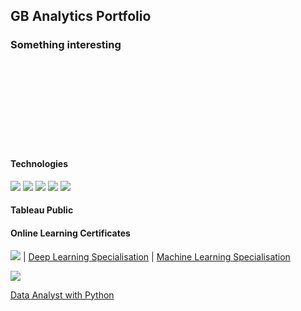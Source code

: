 ## GB Analytics Portfolio


### Something interesting

<br>
<br>
<br>
<br>
<br>
<br>
<br>
<br>

#### Technologies

<img src="https://img.shields.io/badge/Linux-FCC624?style=for-the-badge&logo=linux&logoColor=black"> <img src="https://img.shields.io/badge/Python-FFD43B?style=for-the-badge&logo=python&logoColor=blue"> <img src="https://img.shields.io/badge/PostgreSQL-316192?style=for-the-badge&logo=postgresql&logoColor=white"> <img src="https://img.shields.io/badge/Tableau-E97627?style=for-the-badge&logo=Tableau&logoColor=white"> <img src="https://img.shields.io/badge/Plotly-239120?style=for-the-badge&logo=plotly&logoColor=white">

#### Tableau Public

#### Online Learning Certificates

<img src="https://img.shields.io/badge/Coursera-0056D2?style=for-the-badge&logo=Coursera&logoColor=white">  |  <a href="https://coursera.org/share/439e587f313bdaff15f4986fc2edfe84" target="_blank">Deep Learning Specialisation</a>
  |  <a href="https://coursera.org/share/4791964d7d45562d884f699f4d354563" target="_blank">Machine Learning Specialisation</a>

<img src="https://img.shields.io/badge/Datacamp-05192D?style=for-the-badge&logo=datacamp&logoColor=65FF8F">

[Data Analyst with Python](https://www.datacamp.com/statement-of-accomplishment/track/2a9dfd256304c865f3e43988143b5245a8d036cc)
